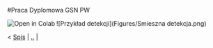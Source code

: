 #Praca Dyplomowa GSN PW



<a href="https://github.com/DarekGit/Documents/blob/master/Praca_Dyplomowa.ipynb"><img align="left" src="https://colab.research.google.com/assets/colab-badge.svg" alt="Open in Colab" title="Open and Execute in Google Colaboratory"></a>

![Przykład detekcji](Figures/Smieszna detekcja.png)


<!--NAVIGATION-->
< [Spis](Praca_Dyplomowa.ipynb) | [..](Praca_Dyplomowa.ipynb.ipynb) |
